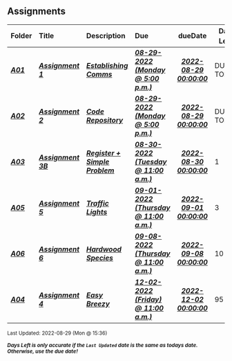 ## Assignments

| Folder | Title | Description | Due | dueDate | Days Left<sup>*</sup> |
|:------|:------|:------|:------|:-----:|-----|
| ***<a href="https://github.com/rugbyprof/4883-Programming_Techniques/tree/master/Assignments/A01">A01</a>*** | ***<a href="https://github.com/rugbyprof/4883-Programming_Techniques/tree/master/Assignments/A01"> Assignment 1 </a>*** | ***<a href="https://github.com/rugbyprof/4883-Programming_Techniques/tree/master/Assignments/A01"> Establishing Comms</a>*** | ***<a href="https://github.com/rugbyprof/4883-Programming_Techniques/tree/master/Assignments/A01"> 08-29-2022 (Monday @ 5:00 p.m.)</a>*** | ***<a href="https://github.com/rugbyprof/4883-Programming_Techniques/tree/master/Assignments/A01">2022-08-29 00:00:00</a>*** | DUE TODAY! |
| ***<a href="https://github.com/rugbyprof/4883-Programming_Techniques/tree/master/Assignments/A02">A02</a>*** | ***<a href="https://github.com/rugbyprof/4883-Programming_Techniques/tree/master/Assignments/A02"> Assignment 2 </a>*** | ***<a href="https://github.com/rugbyprof/4883-Programming_Techniques/tree/master/Assignments/A02"> Code Repository</a>*** | ***<a href="https://github.com/rugbyprof/4883-Programming_Techniques/tree/master/Assignments/A02"> 08-29-2022 (Monday @ 5:00 p.m.)</a>*** | ***<a href="https://github.com/rugbyprof/4883-Programming_Techniques/tree/master/Assignments/A02">2022-08-29 00:00:00</a>*** | DUE TODAY! |
| ***<a href="https://github.com/rugbyprof/4883-Programming_Techniques/tree/master/Assignments/A03">A03</a>*** | ***<a href="https://github.com/rugbyprof/4883-Programming_Techniques/tree/master/Assignments/A03"> Assignment 3B </a>*** | ***<a href="https://github.com/rugbyprof/4883-Programming_Techniques/tree/master/Assignments/A03"> Register + Simple Problem</a>*** | ***<a href="https://github.com/rugbyprof/4883-Programming_Techniques/tree/master/Assignments/A03"> 08-30-2022 (Tuesday @ 11:00 a.m.)</a>*** | ***<a href="https://github.com/rugbyprof/4883-Programming_Techniques/tree/master/Assignments/A03">2022-08-30 00:00:00</a>*** | 1 |
| ***<a href="https://github.com/rugbyprof/4883-Programming_Techniques/tree/master/Assignments/A05">A05</a>*** | ***<a href="https://github.com/rugbyprof/4883-Programming_Techniques/tree/master/Assignments/A05"> Assignment 5 </a>*** | ***<a href="https://github.com/rugbyprof/4883-Programming_Techniques/tree/master/Assignments/A05"> Traffic Lights</a>*** | ***<a href="https://github.com/rugbyprof/4883-Programming_Techniques/tree/master/Assignments/A05"> 09-01-2022 (Thursday @ 11:00 a.m.)</a>*** | ***<a href="https://github.com/rugbyprof/4883-Programming_Techniques/tree/master/Assignments/A05">2022-09-01 00:00:00</a>*** | 3 |
| ***<a href="https://github.com/rugbyprof/4883-Programming_Techniques/tree/master/Assignments/A06">A06</a>*** | ***<a href="https://github.com/rugbyprof/4883-Programming_Techniques/tree/master/Assignments/A06"> Assignment 6 </a>*** | ***<a href="https://github.com/rugbyprof/4883-Programming_Techniques/tree/master/Assignments/A06"> Hardwood Species</a>*** | ***<a href="https://github.com/rugbyprof/4883-Programming_Techniques/tree/master/Assignments/A06"> 09-08-2022 (Thursday @ 11:00 a.m.)</a>*** | ***<a href="https://github.com/rugbyprof/4883-Programming_Techniques/tree/master/Assignments/A06">2022-09-08 00:00:00</a>*** | 10 |
| ***<a href="https://github.com/rugbyprof/4883-Programming_Techniques/tree/master/Assignments/A04">A04</a>*** | ***<a href="https://github.com/rugbyprof/4883-Programming_Techniques/tree/master/Assignments/A04"> Assignment 4  </a>*** | ***<a href="https://github.com/rugbyprof/4883-Programming_Techniques/tree/master/Assignments/A04"> Easy Breezy</a>*** | ***<a href="https://github.com/rugbyprof/4883-Programming_Techniques/tree/master/Assignments/A04"> 12-02-2022 (Friday) @ 11:00 a.m.)</a>*** | ***<a href="https://github.com/rugbyprof/4883-Programming_Techniques/tree/master/Assignments/A04">2022-12-02 00:00:00</a>*** | 95 |

<sup>Last Updated: 2022-08-29 (Mon @ 15:36)</sup> 

<sup>***Days Left is only accurate if the `Last Updated` date is the same as todays date. Otherwise, use the due date!***</sup> 